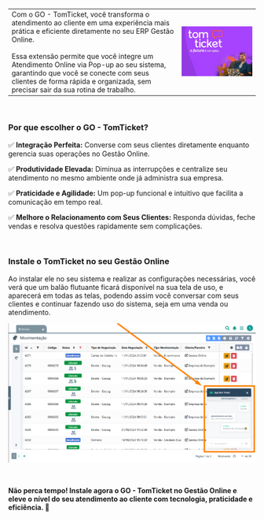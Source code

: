 | | |
|-|-|
|Com o GO - TomTicket, você transforma o atendimento ao cliente em uma experiência mais prática e eficiente diretamente no seu ERP Gestão Online.<br><br>Essa extensão permite que você integre um Atendimento Online via Pop-up ao seu sistema, garantindo que você se conecte com seus clientes de forma rápida e organizada, sem precisar sair da sua rotina de trabalho. |![](https://github.com/Gestao-Online/public-docs/blob/c6554b4fa865f162bdf5b0320192288091f69a22/erp-v2/marketplace/extensions/me.tomticket.gestao-online.chat/assets/extensao_go_tomticket_01.png?raw=true) |

<br>

### Por que escolher o GO - TomTicket?

✅ **Integração Perfeita:** Converse com seus clientes diretamente enquanto gerencia suas operações no Gestão Online.

✅ **Produtividade Elevada:** Diminua as interrupções e centralize seu atendimento no mesmo ambiente onde já administra sua empresa.

✅ **Praticidade e Agilidade:** Um pop-up funcional e intuitivo que facilita a comunicação em tempo real.

✅ **Melhore o Relacionamento com Seus Clientes:** Responda dúvidas, feche vendas e resolva questões rapidamente sem complicações.

<br>

### Instale o TomTicket no seu Gestão Online

Ao instalar ele no seu sistema e realizar as configurações necessárias, você verá que um balão flutuante ficará disponível na sua tela de uso, e aparecerá em todas as telas, podendo assim você conversar com seus clientes e continuar fazendo uso do sistema, seja em uma venda ou atendimento.

![](https://github.com/Gestao-Online/public-docs/blob/620a9ba4120ca2720698157f174a4648b10ab90a/erp-v2/marketplace/extensions/me.tomticket.gestao-online.chat/assets/extensao_go_tomticket_02.png?raw=true)

<br>

**Não perca tempo! Instale agora o GO - TomTicket no Gestão Online e eleve o nível do seu atendimento ao cliente com tecnologia, praticidade e eficiência. 🚀**